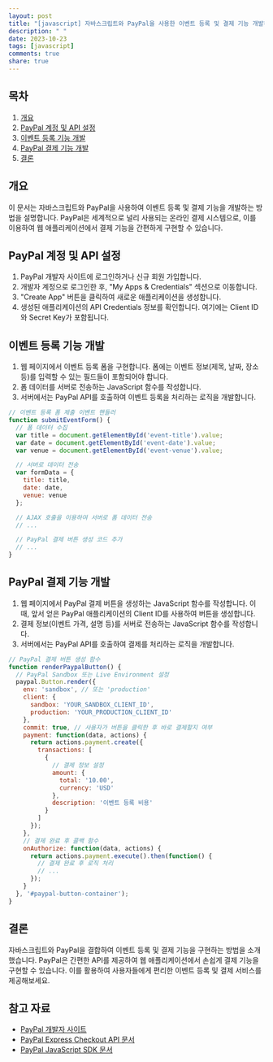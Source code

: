 ```yaml
---
layout: post
title: "[javascript] 자바스크립트와 PayPal을 사용한 이벤트 등록 및 결제 기능 개발하기"
description: " "
date: 2023-10-23
tags: [javascript]
comments: true
share: true
---
```


## 목차
1. [개요](#개요)
2. [PayPal 계정 및 API 설정](#PayPal-계정-및-API-설정)
3. [이벤트 등록 기능 개발](#이벤트-등록-기능-개발)
4. [PayPal 결제 기능 개발](#PayPal-결제-기능-개발)
5. [결론](#결론)

## 개요
이 문서는 자바스크립트와 PayPal을 사용하여 이벤트 등록 및 결제 기능을 개발하는 방법을 설명합니다. PayPal은 세계적으로 널리 사용되는 온라인 결제 시스템으로, 이를 이용하여 웹 애플리케이션에서 결제 기능을 간편하게 구현할 수 있습니다.

## PayPal 계정 및 API 설정
1. PayPal 개발자 사이트에 로그인하거나 신규 회원 가입합니다.
2. 개발자 계정으로 로그인한 후, "My Apps & Credentials" 섹션으로 이동합니다.
3. "Create App" 버튼을 클릭하여 새로운 애플리케이션을 생성합니다.
4. 생성된 애플리케이션의 API Credentials 정보를 확인합니다. 여기에는 Client ID와 Secret Key가 포함됩니다.

## 이벤트 등록 기능 개발
1. 웹 페이지에서 이벤트 등록 폼을 구현합니다. 폼에는 이벤트 정보(제목, 날짜, 장소 등)를 입력할 수 있는 필드들이 포함되어야 합니다.
2. 폼 데이터를 서버로 전송하는 JavaScript 함수를 작성합니다.
3. 서버에서는 PayPal API를 호출하여 이벤트 등록을 처리하는 로직을 개발합니다.

```javascript
// 이벤트 등록 폼 제출 이벤트 핸들러
function submitEventForm() {
  // 폼 데이터 수집
  var title = document.getElementById('event-title').value;
  var date = document.getElementById('event-date').value;
  var venue = document.getElementById('event-venue').value;

  // 서버로 데이터 전송
  var formData = {
    title: title,
    date: date,
    venue: venue
  };

  // AJAX 호출을 이용하여 서버로 폼 데이터 전송
  // ...

  // PayPal 결제 버튼 생성 코드 추가
  // ...
}
```

## PayPal 결제 기능 개발
1. 웹 페이지에서 PayPal 결제 버튼을 생성하는 JavaScript 함수를 작성합니다. 이때, 앞서 얻은 PayPal 애플리케이션의 Client ID를 사용하여 버튼을 생성합니다.
2. 결제 정보(이벤트 가격, 설명 등)를 서버로 전송하는 JavaScript 함수를 작성합니다.
3. 서버에서는 PayPal API를 호출하여 결제를 처리하는 로직을 개발합니다.

```javascript
// PayPal 결제 버튼 생성 함수
function renderPaypalButton() {
  // PayPal Sandbox 또는 Live Environment 설정
  paypal.Button.render({
    env: 'sandbox', // 또는 'production'
    client: {
      sandbox: 'YOUR_SANDBOX_CLIENT_ID',
      production: 'YOUR_PRODUCTION_CLIENT_ID'
    },
    commit: true, // 사용자가 버튼을 클릭한 후 바로 결제할지 여부
    payment: function(data, actions) {
      return actions.payment.create({
        transactions: [
          {
            // 결제 정보 설정
            amount: {
              total: '10.00',
              currency: 'USD'
            },
            description: '이벤트 등록 비용'
          }
        ]
      });
    },
    // 결제 완료 후 콜백 함수
    onAuthorize: function(data, actions) {
      return actions.payment.execute().then(function() {
        // 결제 완료 후 로직 처리
        // ...
      });
    }
  }, '#paypal-button-container');
}
```

## 결론
자바스크립트와 PayPal을 결합하여 이벤트 등록 및 결제 기능을 구현하는 방법을 소개했습니다. PayPal은 간편한 API를 제공하여 웹 애플리케이션에서 손쉽게 결제 기능을 구현할 수 있습니다. 이를 활용하여 사용자들에게 편리한 이벤트 등록 및 결제 서비스를 제공해보세요.

## 참고 자료
- [PayPal 개발자 사이트](https://developer.paypal.com/)
- [PayPal Express Checkout API 문서](https://developer.paypal.com/docs/api/payments/v2/)
- [PayPal JavaScript SDK 문서](https://developer.paypal.com/docs/archive/archived-checkout/quick-start/#set-up-the-sdk)